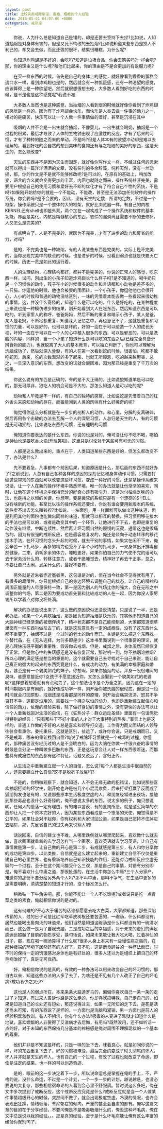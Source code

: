 ```yaml
---
layout: post
title: 比较实用戒除邪淫，毒瘾，烟瘾的个人经验
date: 2015-05-01 04:07:00 +0800
categories: 戒邪淫
---
```


　　你说，人为什么总是知道自己是错的，却是还要去坚持下去捏?比如说，人知道抽烟是对身体有害的，但是又死不悔改的去抽烟?比如说知道某些东西是损人不利己的，却又会去做，而且还做的很坏，结果很糟糕，为什么呢?
　　你知道炸鸡翅是不好的，会吃吗?知道是垃圾食品，你会去购买吗?一样会吧?那，你的理由又是什么呢?和他们比起来，你的理由是不是会更加的有说服力呢?
　　在买一样东西的时候，首先是自己的身体上的感觉，就好像看到香香的蛋糕会流口水一样，看到炸鸡翅也是的，然后就会有一种饥饿感，还有一种渴望的感觉，应该算得上是一种欲望吧，然后就很想很想去吃，大多数人看到好吃的东西的时候，是不是也是这种感觉呢?我说不准
　　大多数人当然也是这种感觉，当抽烟的人看到烟的时候就好像你看到了炸鸡翅的感觉是一样的，因为有了炸鸡翅会快乐，而快乐是人类去做一件事的动力之一，相对的是痛苦，快乐可以让一个人做一件事情做的很好，甚至是沉浸在其中
　　吸烟的人并不会是一出生就会抽烟，不像婴儿，一出生就会喝奶，抽烟是一个过程的积累，最后才导致了人体的生物钟出现了应激性的反应，才有了后来的习惯，才有了种种的随之而来的举动，不是吗?但是人体本有的欲望冲动却是难以去理解的，看到好吃的会自然的想到美味的食物还有与之相随的美好的东西，这是天生的，怎么能改变?
　　天生的东西并不是因为天生而固定，就好像你写作文一样，不经过任何的思索就可以得出一篇洋洋洒洒的文章，没有任何的多余辞藻，纯粹天然，没有一丝动摇，那，你的作文是不是就不能够修改呢?是可以的，在原有的基础上，稍加改变，语言的含义就会变得更加的丰富，内涵也就随之而来，操作系统并非完美，需要用户根据自己的使用习惯和爱好去不断的优化才有了符合自己个性的系统，不是吗?如果刚开始给你的就是一个不能动，不能改，甚至是无法添加任何软件的操作系统，你会要吗?是不会要的，因此，没有天生的定数，所谓的定数，不过是一个框架，操作系统只是一个整体的大的框架，就好比浏览器一样，有自己的内核KERNEL还有shell也即是外观，两个加在一起构成了一个操作系统和软件的基本功能，界面是美化，内核是精髓核心的东西，软件的漏洞尚且需要不断的去修补，人又怎么是完美的?
　　有点明白了，人是不完美的，就因为不完美，才有了进步的动力和反省的能力，对吗?
　　是的，不完美也是一种缺陷，有的人说某些东西是完美的，实际上是不完美的，当你发现完美中的缺点的时候，也是进步的时候，没看到弱点也就是快要灭亡的时候，历史一贯是如此的运行着。
　　人的生理结构，心理结构都好，都并不是完美的，你说的正常人的感觉，吃东西一样，试问，刚出生的小孩子知道炸鸡翅长什么样子吗?是不知道的，喝牛奶只是一个习惯性的动作，孩子在小的时候很多的动作和言语都和小动物是差不多的，一只猫，你逗他的时候，他也会被耍的团团转，一个小孩子，你逗他他也会很开心，人小的时候和普通的动物没啥区别，一味的凭借着本能去做一些看起来很幼稚的事情，这，并没什么奇怪的，知道什么是可以吃的，什么是好吃的，在某种程度上来说也是一种模仿进步的结果，刚开始看到大人在吃东西，然后知道东西是可以吃的，听到家里人的称呼，爸爸妈妈，然后不断的重复和暗示小孩子，某人是爸，某人是老妈，不断地额重复，知道深入记忆之中，再也忘记不了，这就是重复和习惯的力量，可以是好的，也可以是坏的，好的一面在于可以塑造一个人的成长历程，坏的一面在于可以在一个人的心中植入很多的东西，可以是邪恶的，可以是洗脑的内容，同样的，当一个小孩子知道什么是可以吃的东西之后(已经完全具备分辨食物的能力)，也就脱离了大人的基本教育，可以独立判断了，你也可以理解为洗脑成功了，然后就深入骨髓，有的人在第一次看到蛇的时候，很害怕，吃都不敢吃蛇肉，后来，吃的次数渐渐的多了起来，也就无所顾忌，吃的越来越厉害，总之，一旦深入意识的东西，想改变的话就会很困难，因为那已经是重复了千万次的结果。
　　你这么说有的东西是正确的，有的是不大正确的，比如说狼知道羊是可以吃的，那无可厚非，狼吃人的机会可是不大的，那怎么知道人是可以吃的呢?
　　动物和人毕竟是不一样的，有自己的独特的感官，比如说蛇是凭借着自己的红外舌头来感知动物的存在，而狼能闻到人类的肉味有什么好稀奇的呢?
　　俺觉得你这么分析就是在一步步的剖析人的动作，和心里，分解的支离破碎，然后再用各个击破的办法去瓦解一个人的深层习惯，人总归是天生的人，有的习惯是无可动摇的，比如说吃东西的习惯，还有睡眠的习惯
　　俺知道你要表达的是什么东西，你说的也是对的，俺可没让你不吃不喝，哪怕是神仙也是要吃香火滴(开玩笑啦)。这里只是讨论对于某些可有可无的习惯。
　　人都是这么教出来的，重点在于，人类知道某些东西是好的，但怎么都改变不了，办法是什么?
　　先不要着急，凡事都有个前因后果，知道原因是什么，那后面的东西不就好办了?之前说到，人总有自己各种各样的原因的深刻记忆和身体动作习惯，只需要打破这些常规的东西就可以改变这些坏习惯，变成一种好的习惯，还是拿操作系统来说话，让一个人在新的操作环境中熟悉环境，唯一的办法就是让他渐渐的喜欢，同时，让他在这个环境之中保持充分的好奇心还有吸引力，这是对付枯燥乏味的办法，也是持之以恒的关键，你想啊，要是微软的系统只是有一个漂亮的SHELL，没有啥新的功能，甚至比以往的操作系统还要烂，你说有谁会要用新版本的系统，软件卖不出去怎么赚钱捏?比如说，一块面包，用一样面粉可以做出这种味道，但是利用其他的面粉也能做出同样的味道，那就可以相互的替换，把习惯用移花接木的手法也是可以的，或者是改变其中的一个环节，让他进行不下去，也即是重复的动作没有继续，中断连续性，然后再让坏习惯自然的慢慢的沉寂，通常这也是很痛苦的，因为有很强的戒断反应，也是最容易复发的，俺还是倾向于动态转移的移花接木手法，在坏习惯的念头升起的时候，就去干别的事情，如果实在闲不下来，俺会辛苦一下扎马步，再多的精力也受不了半个小时的扎马步，一来身体出汗排毒自然健康，二来，消耗多余的体力，睡眠更好。如果你怕自己的力气使不完的话可以去干家务活什么的，转移注意力，或者干脆睡觉去，精神好了再去干正事，总之，不要让自己太闲，发呆什么的，最好不要有、
　　另外就是近朱者赤近墨者黑，这句话是对的，但在当今社会不见得就有用了，有很多的局限性，你只能根据自己的身边环境去调整自己的状态，让自己的精神和周围正能量的人尽量保持一致，第一是因为别人的气场比你的强大，会在无形之中调整你的气场，第二是因为要成功首先要和比较成功的人在一起，因为你没人家厉害所以学着点对你没坏处滴。
　　解决的办法是说出来了，这么做的原因貌似还没说清楚，只是说了一半，还是老办法，如果一个人喜欢抽烟，那是因为知道抽烟是快乐的，其实他不知道自己的大脑神经已经渐渐的被烟俘虏了，精神状态都不是自己能控制的，大家都知道烟草里面有一种东西叫做尼古丁的，就是这玩意具有一定的成瘾性，没有了这东西什么都不重要了，抽烟不过是一个过时的老土的动作而已，关键是怎么把这个东西找一个替代品，在《无从选择，为何多即是少》这本书里面说到一个很重要的理论，就是心理快乐感平衡的重要性，假设你去戒烟，但是，戒烟之后，身体虽然已经恢复了正常，但是你心中的失落感还是没有恢复正常，那时机一到，你不抽烟谁抽烟?所以心理的满足感是想当的重要的，这个就需要自己去寻找对于自己来说，能让自己真正的强大的起来的东西究竟是什么，有成功的动力，有美满的幸福家庭和婚姻，甚至是有一个貌美如花的妹子，你想啊，如果你抽烟的话，浑身一股很难闻的臭味，谁愿意接近你?女孩子不愿意接近你，又怎么会娶到一个貌美如花的老婆呢?这样想着想着就有有点动力了，这个想法也不是个万全之策，因为这在一定的时间期限内是有用的，就好像成功学一样，刚开始你被洗脑的很彻底，但是过一段时间就会打回原形，戒烟还是戒毒都是同样的原理，刚开始会痛哭流涕，怒其不争哀其不幸，这都是没用的，需要找一个持之以恒的动力，也即是重新建立起信心和信任的动力，依俺的经验来看，除了做好身边的事情之外，没有更快的办法可以让一个人重新找回对生活的自信，在《狂热分子：群众运动圣经》里面有一句话俺觉得特别的经典：“只有那些干不好小事的人才对干大事特别的热衷。”事实上也是这样的，普通工作做的不好的人总是喜欢和领导打交道，工作得力而又团结的人领导往往会看重你，委托重任，这就是区别，扯远了，或许你会说，只是戒烟而已，又不是戒毒，哪来的重新找回自信?俺说了戒除坏习惯就是一个戒毒的过程，你懂的，那种痛苦没有经历过的人是不会明白的，因为大脑在你做一件很兴奋的事情的时候是会分泌一种叫做多巴胺的东西，正是这玩意会让人对一样东西很着迷，而那些具有成瘾性的东西都有这种特征，话题又说远了，言归正传。
　　从生活之中重新建立起一个人的自信，怎么说?每个人都是生活中很自然的人，还需要建立什么自信?这不是脱裤子放屁吗?
　　不是的，你稍微观察下，就会知道，人不会无缘无故的犯错误，比如说那些喜欢抽烟打架的坏学生，刚开始也许是被几个小混混欺负，后来打架打赢了反而成了狐朋狗友也是有的，又说那些原本生活极度空虚的人，和朋友经常进出夜场，接触到那些毒品也没什么好奇怪的，俺不想说太多的东西，说太多的例子，俺只想说明，任何人的堕落一定有理由，有的难以言表，有的匪夷所思，就是这么简单的东西却让人把一个原本完好的人，因为某些东西看成是一个堕落的天使，俺觉得是不公平的，如果社会对不起你，你有权利和大家讨回公道，如果是自己把持不住掉进去陷阱，那，先反省自己的过失再来说别人吧!
　　话说回来，自信的建立也不难，从哪里跌倒就从哪里爬起来，喜欢做什么就去做，喜欢画画就重新的去学习怎样当一个画家，喜欢英语就去学习英语，让自己有事情做是第一步，让自己做的开心是第二步，有成就感是第三步，有人和你分享你的成功是第四步，以此类推，自信就是这么建立起来的，重新建立自信不仅仅是重建自己的心里世界，也有重新培养自己知识技能的作用，还能对治戒断反应空虚无聊的一个过程，至于在这个期间接受什么三观，那是自己的事情，对错有分别即是，俺不喜欢什么中庸之道，那很扯蛋的，在生活中你怎么中庸?三个人分家产，难道你的那份不要分给另外两个人吗?那不叫中庸，那叫不争气，在生活中更多的是需要明确，清清楚楚的知道才行的，没个标准怎么行。
　　稍微钻一下牛角尖吧，那，你能不能让一个人不吃饭呢?或者说只是吃一点青菜之类的素食，俺就相信你说的是对的。
　　这有何难的?开心大于痛苦的话谁都愿意去吃大白菜，大家都知道，那些深陷传销的人，过的日子可是比红军吃草皮树根还要苦逼的，一碗汤，什么料都没有，居然也能喝出鱼肉汤的味道来，他们当然是知道这碗汤是什么料都没有的一碗清水而已，这么做一是为了自我洗脑，二是成功之后的幸福感，对于未来的虚幻的满足感远远超越了目前的物质享受，换句话说，如果未来能让我大吃大喝，过着神仙的日子，那，现在喝一碗汤算得了什么呢?很多人身上本来有一些慢性病之类的，在那种极端的环境下居然还有的人好了，君不见，这是断食辟谷的一种疗法而已，时不时的保持一定的饥饿感对身体也是有好处的，很多人还以为是组织上把自己的坏毛病治好了，真是无可救药。
　　好，俺相信你说的是真的，有效的一种办法可以用来改变自己的坏习惯的，那自古以来，知道这些办法的人多了去了，为啥还是不见有几个人改正了自己的坏毛病?成功者少之又少?
　　这也是人的弱点所在，本来条条大路通罗马的，偏偏你喜欢自己一条一条的走过了才知道，有过来人告诉你路是这么走的，你却喜欢搞特殊，自己走自己的，如果是知道自己的长处还有短处，那还说得过去，如果一无所知的走下去，是死是活还尚未可知，有的东西说了是坏的，一方面也是洗脑和灌输，另一方面也是前人的经验积累和教训，有人不相信，你有什么办法?吸毒的人要进了监狱才知道什么是地狱，喜欢嫖娼的人非要得了艾滋病才去后悔，有用吗?既然没用，还不如听话一点的好，对于未知的东西保持几分基本的神秘感是俺对周围不理解现状的一个基本的尊重。
　　他们并非是不知这是坏的，只是一味的坐下去，昧着良心，就是如同你说的一样，坏的东西重复下去了，好的习惯被淹没，最后完全的变成了彻头彻尾的怀人，坏人并非就是天生的坏人，也有自己的一个过程，修改了过程也就改变了命运，即使是注定的结果，也一样的可以创造奇迹、
　　是的，眼前的这一步决定着下一步，所以说命运总是掌握在俺的手上，不，严格的说，没什么命运，不过是一个计划，一个一步一步的计划，越说越悬，也没必要说的太复杂，那些相信宿命论的人看到会心里不舒服滴。暂时说这么多吧，俺在文中多次提到了戒断反应，这个戒断反应究竟是什么?戒断反应就是当一个人做某件事情超级开心的时候，突然间不做了，就会出现极度空虚，冷漠的情况，也许会表现出狂躁，情绪低落，有抑郁症的倾向，严重的甚至会自虐的都有。俺写这篇文章的目的在于分享经验，不要问俺是不是吸毒吸烟什么的，俺没这种坏毛病，俺在文中总是说以我的经验。。。那是真的经验，至于是什么坏毛病能让俺有这么丰富的经验你就别问了。